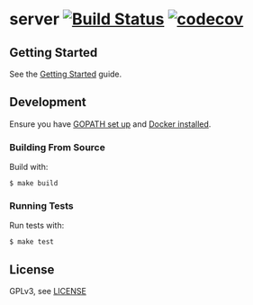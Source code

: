 # server [![Build Status](https://travis-ci.org/bblfsh/server.svg?branch=master)](https://travis-ci.org/bblfsh/server) [![codecov](https://codecov.io/gh/bblfsh/server/branch/master/graph/badge.svg)](https://codecov.io/gh/bblfsh/server)

## Getting Started

See the [Getting Started](https://doc.bblf.sh/user/getting-started.html) guide.

## Development

Ensure you have [GOPATH set up](https://golang.org/doc/code.html#GOPATH) and
[Docker installed](https://www.docker.com/get-docker).

### Building From Source

Build with:

```
$ make build
```

### Running Tests

Run tests with:

```
$ make test
```

## License

GPLv3, see [LICENSE](LICENSE)

